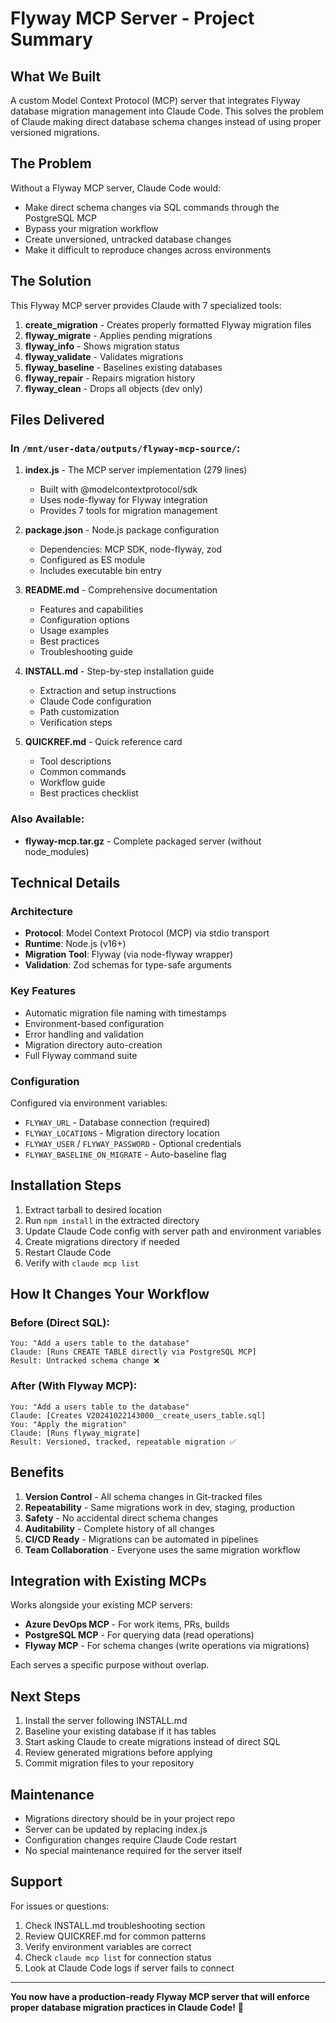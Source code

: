 # Flyway MCP Server - Project Summary

## What We Built

A custom Model Context Protocol (MCP) server that integrates Flyway database migration management into Claude Code. This solves the problem of Claude making direct database schema changes instead of using proper versioned migrations.

## The Problem

Without a Flyway MCP server, Claude Code would:
- Make direct schema changes via SQL commands through the PostgreSQL MCP
- Bypass your migration workflow
- Create unversioned, untracked database changes
- Make it difficult to reproduce changes across environments

## The Solution

This Flyway MCP server provides Claude with 7 specialized tools:

1. **create_migration** - Creates properly formatted Flyway migration files
2. **flyway_migrate** - Applies pending migrations
3. **flyway_info** - Shows migration status
4. **flyway_validate** - Validates migrations
5. **flyway_baseline** - Baselines existing databases
6. **flyway_repair** - Repairs migration history
7. **flyway_clean** - Drops all objects (dev only)

## Files Delivered

### In `/mnt/user-data/outputs/flyway-mcp-source/`:

1. **index.js** - The MCP server implementation (279 lines)
   - Built with @modelcontextprotocol/sdk
   - Uses node-flyway for Flyway integration
   - Provides 7 tools for migration management

2. **package.json** - Node.js package configuration
   - Dependencies: MCP SDK, node-flyway, zod
   - Configured as ES module
   - Includes executable bin entry

3. **README.md** - Comprehensive documentation
   - Features and capabilities
   - Configuration options
   - Usage examples
   - Best practices
   - Troubleshooting guide

4. **INSTALL.md** - Step-by-step installation guide
   - Extraction and setup instructions
   - Claude Code configuration
   - Path customization
   - Verification steps

5. **QUICKREF.md** - Quick reference card
   - Tool descriptions
   - Common commands
   - Workflow guide
   - Best practices checklist

### Also Available:

- **flyway-mcp.tar.gz** - Complete packaged server (without node_modules)

## Technical Details

### Architecture
- **Protocol**: Model Context Protocol (MCP) via stdio transport
- **Runtime**: Node.js (v16+)
- **Migration Tool**: Flyway (via node-flyway wrapper)
- **Validation**: Zod schemas for type-safe arguments

### Key Features
- Automatic migration file naming with timestamps
- Environment-based configuration
- Error handling and validation
- Migration directory auto-creation
- Full Flyway command suite

### Configuration
Configured via environment variables:
- `FLYWAY_URL` - Database connection (required)
- `FLYWAY_LOCATIONS` - Migration directory location
- `FLYWAY_USER` / `FLYWAY_PASSWORD` - Optional credentials
- `FLYWAY_BASELINE_ON_MIGRATE` - Auto-baseline flag

## Installation Steps

1. Extract tarball to desired location
2. Run `npm install` in the extracted directory
3. Update Claude Code config with server path and environment variables
4. Create migrations directory if needed
5. Restart Claude Code
6. Verify with `claude mcp list`

## How It Changes Your Workflow

### Before (Direct SQL):
```
You: "Add a users table to the database"
Claude: [Runs CREATE TABLE directly via PostgreSQL MCP]
Result: Untracked schema change ❌
```

### After (With Flyway MCP):
```
You: "Add a users table to the database"
Claude: [Creates V20241022143000__create_users_table.sql]
You: "Apply the migration"
Claude: [Runs flyway_migrate]
Result: Versioned, tracked, repeatable migration ✅
```

## Benefits

1. **Version Control** - All schema changes in Git-tracked files
2. **Repeatability** - Same migrations work in dev, staging, production
3. **Safety** - No accidental direct schema changes
4. **Auditability** - Complete history of all changes
5. **CI/CD Ready** - Migrations can be automated in pipelines
6. **Team Collaboration** - Everyone uses the same migration workflow

## Integration with Existing MCPs

Works alongside your existing MCP servers:
- **Azure DevOps MCP** - For work items, PRs, builds
- **PostgreSQL MCP** - For querying data (read operations)
- **Flyway MCP** - For schema changes (write operations via migrations)

Each serves a specific purpose without overlap.

## Next Steps

1. Install the server following INSTALL.md
2. Baseline your existing database if it has tables
3. Start asking Claude to create migrations instead of direct SQL
4. Review generated migrations before applying
5. Commit migration files to your repository

## Maintenance

- Migrations directory should be in your project repo
- Server can be updated by replacing index.js
- Configuration changes require Claude Code restart
- No special maintenance required for the server itself

## Support

For issues or questions:
1. Check INSTALL.md troubleshooting section
2. Review QUICKREF.md for common patterns
3. Verify environment variables are correct
4. Check `claude mcp list` for connection status
5. Look at Claude Code logs if server fails to connect

---

**You now have a production-ready Flyway MCP server that will enforce proper database migration practices in Claude Code!** 🚀
